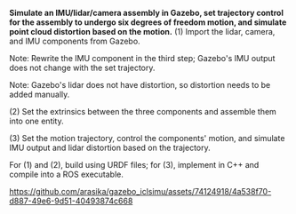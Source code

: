 **Simulate an IMU/lidar/camera assembly in Gazebo, set trajectory control for the assembly to undergo six degrees of freedom motion, and simulate point cloud distortion based on the motion.**
(1) Import the lidar, camera, and IMU components from Gazebo.

Note: Rewrite the IMU component in the third step; Gazebo's IMU output does not change with the set trajectory.

Note: Gazebo's lidar does not have distortion, so distortion needs to be added manually.

(2) Set the extrinsics between the three components and assemble them into one entity.

(3) Set the motion trajectory, control the components' motion, and simulate IMU output and lidar distortion based on the trajectory.

For (1) and (2), build using URDF files; for (3), implement in C++ and compile into a ROS executable.



https://github.com/arasika/gazebo_iclsimu/assets/74124918/4a538f70-d887-49e6-9d51-40493874c668


